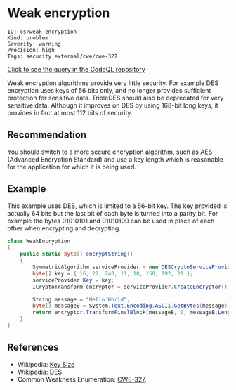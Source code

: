# Weak encryption

```
ID: cs/weak-encryption
Kind: problem
Severity: warning
Precision: high
Tags: security external/cwe/cwe-327

```
[Click to see the query in the CodeQL repository](https://github.com/github/codeql/tree/main/csharp/ql/src/Security%20Features/WeakEncryption.ql)

Weak encryption algorithms provide very little security. For example DES encryption uses keys of 56 bits only, and no longer provides sufficient protection for sensitive data. TripleDES should also be deprecated for very sensitive data: Although it improves on DES by using 168-bit long keys, it provides in fact at most 112 bits of security.


## Recommendation
You should switch to a more secure encryption algorithm, such as AES (Advanced Encryption Standard) and use a key length which is reasonable for the application for which it is being used.


## Example
This example uses DES, which is limited to a 56-bit key. The key provided is actually 64 bits but the last bit of each byte is turned into a parity bit. For example the bytes 01010101 and 01010100 can be used in place of each other when encrypting and decrypting.


```csharp
class WeakEncryption
{
    public static byte[] encryptString()
    {
        SymmetricAlgorithm serviceProvider = new DESCryptoServiceProvider();
        byte[] key = { 16, 22, 240, 11, 18, 150, 192, 21 };
        serviceProvider.Key = key;
        ICryptoTransform encryptor = serviceProvider.CreateEncryptor();

        String message = "Hello World";
        byte[] messageB = System.Text.Encoding.ASCII.GetBytes(message);
        return encryptor.TransformFinalBlock(messageB, 0, messageB.Length);
    }
}

```

## References
* Wikipedia: [Key Size](http://en.wikipedia.org/wiki/Key_size)
* Wikipedia: [DES](http://en.wikipedia.org/wiki/Data_Encryption_Standard)
* Common Weakness Enumeration: [CWE-327](https://cwe.mitre.org/data/definitions/327.html).